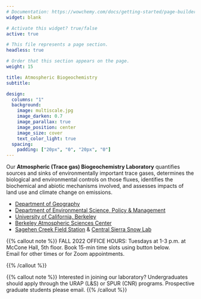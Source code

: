 ```yaml
---
# Documentation: https://wowchemy.com/docs/getting-started/page-builder/
widget: blank

# Activate this widget? true/false
active: true

# This file represents a page section.
headless: true

# Order that this section appears on the page.
weight: 15

title: Atmospheric Biogeochemistry
subtitle:

design:
  columns: "1"
  background:
    image: multiscale.jpg
    image_darken: 0.7
    image_parallax: true
    image_position: center
    image_size: cover
    text_color_light: true
  spacing:
    padding: ["20px", "0", "20px", "0"]
---
```


Our **Atmospheric (Trace gas) Biogeochemistry Laboratory** quantifies sources and sinks 
of environmentally important trace gases, determines the biological and 
environmental controls on those fluxes, identifies the biochemical and abiotic 
mechanisms involved, and assesses impacts of land use and climate change on emissions.

- [Department of Geography](https://geography.berkeley.edu)
- [Department of Environmental Science, Policy & Management](https://ourenvironment.berkeley.edu)
- [University of California, Berkeley](https://www.berkeley.edu)
- [Berkeley Atmospheric Sciences Center](https://atmosphere.berkeley.edu)
- [Sagehen Creek Field Station](https://sagehen.ucnrs.org) & [Central Sierra Snow Lab](https://cssl.berkeley.edu)

{{% callout note %}}
FALL 2022 OFFICE HOURS: Tuesdays at 1-3 p.m. at McCone Hall, 5th floor.  Book 15-min time slots using button below.  
Email for other times or for Zoom appointments.    

<!-- Google Calendar Appointment Scheduling begin -->
<link href="https://calendar.google.com/calendar/scheduling-button-script.css" rel="stylesheet">
<script src="https://calendar.google.com/calendar/scheduling-button-script.js" async></script>
<script>
(function() {
  var target = document.currentScript;
  window.addEventListener('load', function() {
    calendar.schedulingButton.load({
      url: 'https://calendar.google.com/calendar/appointments/schedules/AcZssZ28b152IitJuZs82GQGWVzbGJqOGQl3vlN0Q2TJWQJHlFKKN6tPKcX7BZwh4VgAeJhywCEqyViL?gv=true',
      color: '#9FE1E7',
      label: 'Book an appointment',
      target,
    });
  });
})();
</script>
<!-- end Google Calendar Appointment Scheduling -->

{{% /callout %}}

{{% callout note %}}
Interested in joining our laboratory? 
Undergraduates should apply through the URAP (L&S) or SPUR (CNR) programs. Prospective graduate students please email.
{{% /callout %}}
